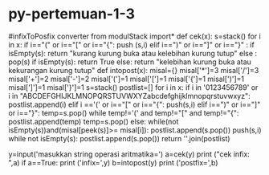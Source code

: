 # py-pertemuan-1-3
#infixToPosfix converter
from modulStack import*
def cek(x):
    s=stack()
    for i in x:
        if i=="(" or i=="[" or i=="{":
            push (s,i)
        elif i==")" or i=="]" or i=="}" :
            if isEmpty(s):
                return "kurang kurung buka atau kelebihan kurung tutup"
            else :
                    pop(s)
    if isEmpty(s):
        return True
    else:
        return "kelebihan kurung buka atau kekurangan kurung tutup"
def intopost(x):
    misal={}
    misal['*']=3
    misal['/']=3
    misal['+']=2
    misal['-']=2
    misal['(']=1
    misal['[']=1
    misal['{']=1
    misal[')']=1
    misal[']']=1
    misal['}']=1
    s=stack()
    postlist=[]
    for i in x:
        if i in '0123456789' or i in "ABCDEFGHIJKLMNOPQRSTUVWXYZabcdefghijklmnopqrstuvwxyz":
            postlist.append(i)
        elif i =='(' or i=="[" or i=="{":
            push(s,i)
        elif i==")" or i=="]" or i=="}":
            temp=s.pop()
            while temp!='(' and temp!="[" and temp!="{":
                postlist.append(temp)
                temp=s.pop()
        else:
            while(not isEmpty(s))and(misal[peek(s)]>= misal[i]):
                postlist.append(s.pop())
            push(s,i)
    while not isEmpty(s):
        postlist.append(s.pop())
    return ''.join(postlist)

y=input('masukkan string operasi aritmatika=')
a=cek(y)
print ("cek infix: ",a)
if a==True:
    print ('infix=',y)
b=intopost(y)
print ('postfix=',b)

